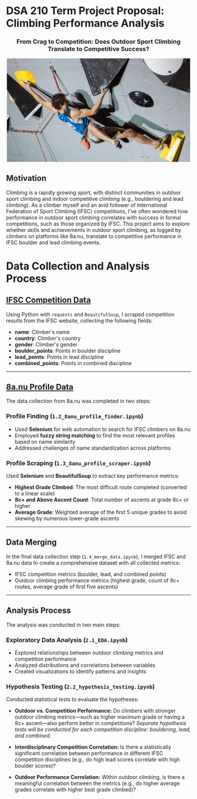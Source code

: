 # DSA 210 Term Project Proposal: Climbing Performance Analysis

<h3 align="center"> From Crag to Competition: Does Outdoor Sport Climbing Translate to Competitive Success?</h3>

<div align="center">
    <img src="data/crag-to-comp-thumbnail.jpg" alt="Before Inversion" width="500">
</div>

## Motivation
Climbing is a rapidly growing sport, with distinct communities in outdoor sport climbing and indoor competitive climbing (e.g., bouldering and lead climbing). As a climber myself and an avid follower of International Federation of Sport Climbing (IFSC) competitions, I've often wondered how performance in outdoor sport climbing correlates with success in formal competitions, such as those organized by IFSC. This project aims to explore whether skills and achievements in outdoor sport climbing, as logged by climbers on platforms like 8a.nu, translate to competitive performance in IFSC boulder and lead climbing events.

# Data Collection and Analysis Process

## [IFSC Competition Data](https://www.ifsc-climbing.org/)

Using Python with `requests` and `BeautifulSoup`, I scraped competition results from the IFSC website, collecting the following fields:

- **name**: Climber's name  
- **country**: Climber's country  
- **gender**: Climber's gender  
- **boulder_points**: Points in boulder discipline  
- **lead_points**: Points in lead discipline  
- **combined_points**: Points in combined discipline  

---

## [8a.nu Profile Data](https://www.8a.nu/)

The data collection from 8a.nu was completed in two steps:

### Profile Finding (`1.2_8anu_profile_finder.ipynb`)

- Used **Selenium** for web automation to search for IFSC climbers on 8a.nu  
- Employed **fuzzy string matching** to find the most relevant profiles based on name similarity  
- Addressed challenges of name standardization across platforms  

### Profile Scraping (`1.3_8anu_profile_scraper.ipynb`)

Used **Selenium** and **BeautifulSoup** to extract key performance metrics:

- **Highest Grade Climbed**: The most difficult route completed (converted to a linear scale)  
- **8c+ and Above Ascent Count**: Total number of ascents at grade 8c+ or higher  
- **Average Grade**: Weighted average of the first 5 unique grades to avoid skewing by numerous lower-grade ascents  

---

## Data Merging

In the final data collection step (`1.4_merge_data.ipynb`), I merged IFSC and 8a.nu data to create a comprehensive dataset with all collected metrics:

- IFSC competition metrics (boulder, lead, and combined points)  
- Outdoor climbing performance metrics (highest grade, count of 8c+ routes, average grade of first five ascents)  

---

## Analysis Process

The analysis was conducted in two main steps:

### Exploratory Data Analysis (`2.1_EDA.ipynb`)

- Explored relationships between outdoor climbing metrics and competition performance  
- Analyzed distributions and correlations between variables  
- Created visualizations to identify patterns and insights  

### Hypothesis Testing (`2.2_hypothesis_testing.ipynb`)

Conducted statistical tests to evaluate the hypotheses:
- **Outdoor vs. Competition Performance:**
   Do climbers with stronger outdoor climbing metrics—such as higher maximum grade or having a 8c+ ascent—also perform better in competitions?
   *Separate hypothesis tests will be conducted for each competition discipline: bouldering, lead, and combined.*

- **Interdisciplinary Competition Correlation:**
   Is there a statistically significant correlation between performance in different IFSC competition disciplines (e.g., do high lead scores correlate with high boulder scores)?
- **Outdoor Performance Correlation:**
    Within outdoor climbing, is there a meaningful correlation between the metrics (e.g., do higher average grades correlate with higher best grade climbed)?



